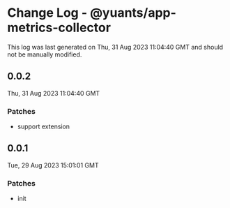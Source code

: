 # Change Log - @yuants/app-metrics-collector

This log was last generated on Thu, 31 Aug 2023 11:04:40 GMT and should not be manually modified.

## 0.0.2
Thu, 31 Aug 2023 11:04:40 GMT

### Patches

- support extension

## 0.0.1
Tue, 29 Aug 2023 15:01:01 GMT

### Patches

- init

